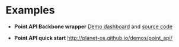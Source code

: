 # Examples


- **Point API Backbone wrapper**
    <a href="http://planet-os.github.io/demos/point_api/">Demo dashboard</a> and <a href="https://github.com/planet-os/demos/tree/master/point_api">source code</a>

- **Point API quick start**
    <a href="http://planet-os.github.io/demos/point_api/">http://planet-os.github.io/demos/point_api/</a>

